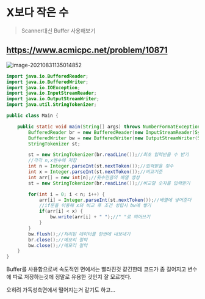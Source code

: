 # X보다 작은 수

> Scanner대신 Buffer 사용해보기

## https://www.acmicpc.net/problem/10871

![image-20210831135014852](https://user-images.githubusercontent.com/60961649/131618790-9ed45e0a-ceae-49a8-9c99-96b7f3bbe985.png)

```java
import java.io.BufferedReader;
import java.io.BufferedWriter;
import java.io.IOException;
import java.io.InputStreamReader;
import java.io.OutputStreamWriter;
import java.util.StringTokenizer;

public class Main {

	public static void main(String[] args) throws NumberFormatException, IOException {
		BufferedReader br = new BufferedReader(new InputStreamReader(System.in));
		BufferedWriter bw = new BufferedWriter(new OutputStreamWriter(System.out));
		StringTokenizer st;

		st = new StringTokenizer(br.readLine());//최초 입력받을 수 받기
		//각각 n,x변수에 저장
		int n = Integer.parseInt(st.nextToken());//입력받을 횟수
		int x = Integer.parseInt(st.nextToken());//비교기준
		int arr[] = new int[n];//횟수만큼의 배열 생성
		st = new StringTokenizer(br.readLine());//비교할 숫자를 입력받기

		for(int i = 0; i < n; i++) {
			arr[i] = Integer.parseInt(st.nextToken());//배열에 넣어준다
			//if문을 이용해 x와 비교 후 조건 성립시 bw에 쌓기
			if(arr[i] < x) {
				bw.write(arr[i] + " ");//" "로 띄어쓰기
			}
		}
		bw.flush();//처리된 데이터를 한번에 내보내기
		br.close();//메모리 절약
		bw.close();//메모리 절약
	}
}
```

Buffer를 사용함으로써 속도적인 면에서는 빨라진것 같긴한데 코드가 좀 길어지고 변수에 따로 저장하는것에 정말로 유용한 것인지 잘 모르겟다.

오히려 가독성측면에서 떨어지는거 같기도 하고...
